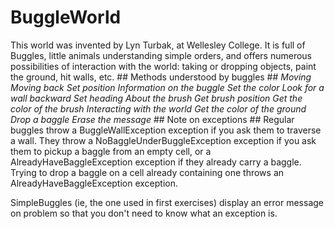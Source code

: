 # BuggleWorld #
This world was invented by Lyn Turbak, at Wellesley College. It is full of
Buggles, little animals understanding simple orders, and offers numerous
possibilities of interaction with the world: taking or dropping objects,
paint the ground, hit walls, etc. ## Methods understood by buggles ##
*Moving* *Moving back* *Set position* *Information on the buggle* *Set the color* *Look for a wall backward* *Set heading* *About the brush* *Get brush position* *Get the color of the brush* *Interacting with the world* *Get the color of the ground* *Drop a baggle* *Erase the message* ## Note on exceptions ##
Regular buggles throw a BuggleWallException exception if you ask them to
traverse a wall.  They throw a NoBaggleUnderBuggleException exception if you
ask them to pickup a baggle from an empty cell, or a
AlreadyHaveBaggleException exception if they already carry a baggle.  Trying
to drop a baggle on a cell already containing one throws an
AlreadyHaveBaggleException exception.

SimpleBuggles (ie, the one used in first exercises) display an error message
on problem so that you don't need to know what an exception is.

